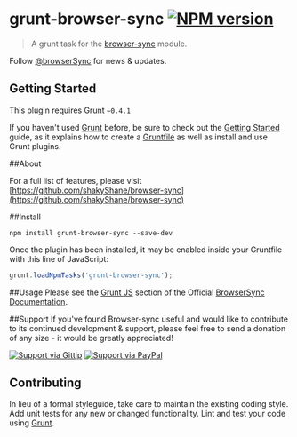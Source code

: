 # grunt-browser-sync [![NPM version](https://badge.fury.io/js/grunt-browser-sync.svg)](https://www.npmjs.org/package/grunt-browser-sync)

> A grunt task for the [browser-sync](https://github.com/shakyShane/browser-sync) module.

Follow [@browserSync](http://www.twitter.com/browserSync) for news & updates.

## Getting Started
This plugin requires Grunt `~0.4.1`

If you haven't used [Grunt](http://gruntjs.com/) before, be sure to check out the [Getting Started](http://gruntjs.com/getting-started) guide, as it explains how to create a [Gruntfile](http://gruntjs.com/sample-gruntfile) as well as install and use Grunt plugins.

##About

For a full list of features, please visit [https://github.com/shakyShane/browser-sync](https://github.com/shakyShane/browser-sync)


##Install

```shell
npm install grunt-browser-sync --save-dev
```

Once the plugin has been installed, it may be enabled inside your Gruntfile with this line of JavaScript:

```js
grunt.loadNpmTasks('grunt-browser-sync');
```

##Usage
Please see the [Grunt JS](http://www.browsersync.io/docs/grunt/) section of the Official [BrowserSync Documentation](http://www.browsersync.io/docs/).

##Support
If you've found Browser-sync useful and would like to contribute to its continued development & support, please feel free to send a donation of any size - it would be greatly appreciated!

[![Support via Gittip](https://rawgithub.com/chris---/Donation-Badges/master/gittip.jpeg)](https://www.gittip.com/shakyshane)
[![Support via PayPal](https://rawgithub.com/chris---/Donation-Badges/master/paypal.jpeg)](https://www.paypal.com/cgi-bin/webscr?cmd=_donations&business=shakyshane%40gmail%2ecom&lc=US&item_name=browser%2dsync)

## Contributing
In lieu of a formal styleguide, take care to maintain the existing coding style. Add unit tests for any new or changed functionality. Lint and test your code using [Grunt](http://gruntjs.com/).
